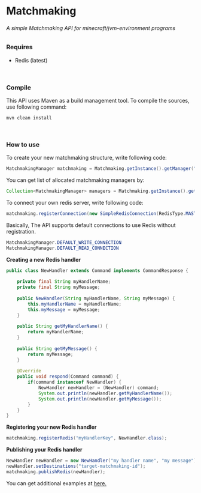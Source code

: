 # Matchmaking

<h6>A simple Matchmaking API for minecraft/jvm-environment programs</h6>

### Requires
- Redis (latest)
<br/>

### Compile
This API uses Maven as a build management tool.
To compile the sources, use following command:
```
mvn clean install
```
<br/>

### How to use
To create your new matchmaking structure, write following code:
```java
MatchmakingManager matchmaking = Matchmaking.getInstance().getManager("matchmaking-01");
```
You can get list of allocated matchmaking managers by:
```java
Collection<MatchmakingManager> managers = Matchmaking.getInstance().getManagers();
```
To connect your own redis server, write following code:
```java
matchmaking.registerConnection(new SimpleRedisConnection(RedisType.MASTER, "new-name", "127.0.0.1", 6379));
```
Basically, The API supports default connections to use Redis without registration.
```java
MatchmakingManager.DEFAULT_WRITE_CONNECTION
MatchmakingManager.DEFAULT_READ_CONNECTION
```

**Creating a new Redis handler**
```java
public class NewHandler extends Command implements CommandResponse {
    
    private final String myHandlerName;
    private final String myMessage;
    
    public NewHandler(String myHandlerName, String myMessage) {
        this.myHandlerName = myHandlerName;
        this.myMessage = myMessage;
    }
    
    public String getMyHandlerName() {
        return myHandlerName;
    }
    
    public String getMyMessage() {
        return myMessage;
    }
    
    @Override
    public void respond(Command command) {
        if(command instanceof NewHandler) {
            NewHandler newHandler = (NewHandler) command;
            System.out.println(newHandler.getMyHandlerName());
            System.out.println(newHandler.getMyMessage());
        }
    }
}
```
**Registering your new Redis handler**
```java
matchmaking.registerRedis("myHandlerKey", NewHandler.class);
```
**Publishing your Redis handler**
```java
NewHandler newHandler = new NewHandler("my handler name", "my message");
newHandler.setDestinations("target-matchmaking-id");
matchmaking.publishRedis(newHandler);
```

You can get additional examples at [here.](https://github.com/OrigamiDream/Matchmaking/tree/master/example/src/main/java/av/is/matchmaking/example)
